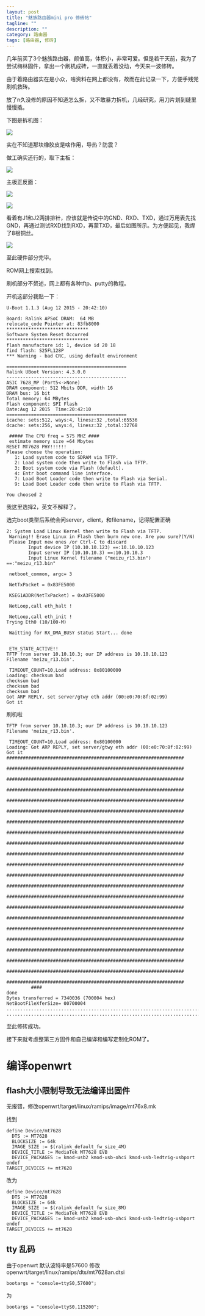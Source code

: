 ```yaml
---
layout: post
title: "魅族路由器mini pro 修砖帖"
tagline: ""
description: ""
category: 路由器
tags: [路由器, 修砖]
---
```


几年前买了3个魅族路由器，颜值高，体积小，非常可爱。但是若干天前，我为了尝试梅林固件，拿出一个刷机成砖，一直就丢着没动，今天来一波修砖。

由于着路由器实在是小众，啥资料在网上都没有，故而在此记录一下，方便手残党刷机救砖。

放了n久没修的原因不知道怎么拆，又不敢暴力拆机，几经研究，用刀片划到缝里慢慢撬。

下图是拆机图：

![](/assets/imgs/WechatIMG6.jpeg)

实在不知道那块橡胶皮是啥作用，导热？防震？


做工确实还行的，取下主板：

![](/assets/imgs/WechatIMG8.jpeg)

主板正反面：

![](/assets/imgs/WechatIMG7.jpeg)

![](/assets/imgs/WechatIMG9.jpeg)


看着有J1和J2两排排针，应该就是传说中的GND、RXD、TXD，通过万用表先找GND，再通过测试RXD找到RXD，再蒙TXD，最后如图所示。为方便起见，我焊了8根铜丝。

![](/assets/imgs/WechatIMG10.jpeg)

至此硬件部分完毕。

ROM网上搜索找到。

刷机部分不赘述，网上都有各种tftp、putty的教程。

开机这部分我贴一下：

```
U-Boot 1.1.3 (Aug 12 2015 - 20:42:10)

Board: Ralink APSoC DRAM:  64 MB
relocate_code Pointer at: 83fb8000
******************************
Software System Reset Occurred
******************************
flash manufacture id: 1, device id 20 18
find flash: S25FL128P
*** Warning - bad CRC, using default environment

============================================
Ralink UBoot Version: 4.3.0.0
--------------------------------------------
ASIC 7628_MP (Port5<->None)
DRAM component: 512 Mbits DDR, width 16
DRAM bus: 16 bit
Total memory: 64 MBytes
Flash component: SPI Flash
Date:Aug 12 2015  Time:20:42:10
============================================
icache: sets:512, ways:4, linesz:32 ,total:65536
dcache: sets:256, ways:4, linesz:32 ,total:32768

 ##### The CPU freq = 575 MHZ ####
 estimate memory size =64 Mbytes
RESET MT7628 PHY!!!!!!
Please choose the operation:
   1: Load system code to SDRAM via TFTP.
   2: Load system code then write to Flash via TFTP.
   3: Boot system code via Flash (default).
   4: Entr boot command line interface.
   7: Load Boot Loader code then write to Flash via Serial.
   9: Load Boot Loader code then write to Flash via TFTP.

You choosed 2
```

我这里选择2，英文不解释了。

选完boot类型后系统会问server，client，和filename，记得配置正确

```
2: System Load Linux Kernel then write to Flash via TFTP.
 Warning!! Erase Linux in Flash then burn new one. Are you sure?(Y/N)
 Please Input new ones /or Ctrl-C to discard
        Input device IP (10.10.10.123) ==:10.10.10.123
        Input server IP (10.10.10.3) ==:10.10.10.3
        Input Linux Kernel filename ("meizu_r13.bin") ==:"meizu_r13.bin"

 netboot_common, argc= 3

 NetTxPacket = 0x83FE5000

 KSEG1ADDR(NetTxPacket) = 0xA3FE5000

 NetLoop,call eth_halt !

 NetLoop,call eth_init !
Trying Eth0 (10/100-M)

 Waitting for RX_DMA_BUSY status Start... done


 ETH_STATE_ACTIVE!!
TFTP from server 10.10.10.3; our IP address is 10.10.10.123
Filename 'meizu_r13.bin'.

 TIMEOUT_COUNT=10,Load address: 0x80100000
Loading: checksum bad
checksum bad
checksum bad
checksum bad
Got ARP REPLY, set server/gtwy eth addr (00:e0:70:8f:02:99)
Got it

```

刷机啦

```
TFTP from server 10.10.10.3; our IP address is 10.10.10.123
Filename 'meizu_r13.bin'.

 TIMEOUT_COUNT=10,Load address: 0x80100000
Loading: Got ARP REPLY, set server/gtwy eth addr (00:e0:70:8f:02:99)
Got it
#################################################################
         #################################################################
         #################################################################
         #################################################################
         #################################################################
         #################################################################
         #################################################################
         #################################################################
         #################################################################
         #################################################################
         #################################################################
         #################################################################
         #################################################################
         #################################################################
         #################################################################
         #################################################################
         #################################################################
         #################################################################
         #################################################################
         #################################################################
         #################################################################
         #################################################################
         ####
done
Bytes transferred = 7340036 (700004 hex)
NetBootFileXferSize= 00700004
................................................................................................................
................................................................................................................
```

至此修砖成功。

接下来就考虑整第三方固件和自己编译和编写定制化ROM了。

# 编译openwrt

## flash大小限制导致无法编译出固件
无报错，修改openwrt/target/linux/ramips/image/mt76x8.mk

找到 

```
define Device/mt7628
  DTS := MT7628
  BLOCKSIZE := 64k
  IMAGE_SIZE := $(ralink_default_fw_size_4M)
  DEVICE_TITLE := MediaTek MT7628 EVB
  DEVICE_PACKAGES := kmod-usb2 kmod-usb-ohci kmod-usb-ledtrig-usbport
endef
TARGET_DEVICES += mt7628
```

改为

```
define Device/mt7628
  DTS := MT7628
  BLOCKSIZE := 64k
  IMAGE_SIZE := $(ralink_default_fw_size_8M)
  DEVICE_TITLE := MediaTek MT7628 EVB
  DEVICE_PACKAGES := kmod-usb2 kmod-usb-ohci kmod-usb-ledtrig-usbport
endef
TARGET_DEVICES += mt7628
```

## tty 乱码
由于openwrt 默认波特率是57600
修改 openwrt/target/linux/ramips/dts/mt7628an.dtsi
```
bootargs = "console=ttyS0,57600";
```
为

```
bootargs = "console=ttyS0,115200";
```

